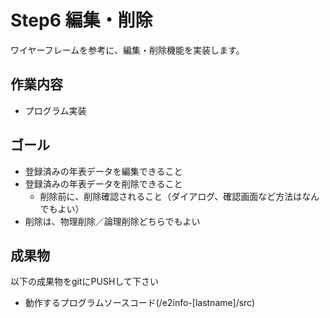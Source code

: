 # Step6 編集・削除

ワイヤーフレームを参考に、編集・削除機能を実装します。

## 作業内容

* プログラム実装

## ゴール

* 登録済みの年表データを編集できること
* 登録済みの年表データを削除できること
    * 削除前に、削除確認されること（ダイアログ、確認画面など方法はなんでもよい）
* 削除は、物理削除／論理削除どちらでもよい

## 成果物

以下の成果物をgitにPUSHして下さい

* 動作するプログラムソースコード(/e2info-[lastname]/src)

